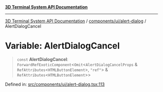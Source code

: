 [**3D Terminal System API Documentation**](../../../../README.md)

***

[3D Terminal System API Documentation](../../../../README.md) / [components/ui/alert-dialog](../README.md) / AlertDialogCancel

# Variable: AlertDialogCancel

> `const` **AlertDialogCancel**: `ForwardRefExoticComponent`\<`Omit`\<`AlertDialogCancelProps` & `RefAttributes`\<`HTMLButtonElement`\>, `"ref"`\> & `RefAttributes`\<`HTMLButtonElement`\>\>

Defined in: [src/components/ui/alert-dialog.tsx:113](https://github.com/Dicommunitas/ThreeJS_Terminal_3D/blob/3fbd351dd3271531d3a02300dce1fb3d97e4435b/src/components/ui/alert-dialog.tsx#L113)
